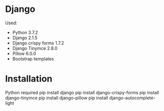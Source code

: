 # Django
Used:
* Python 3.7.2
* Django 2.1.5
* Django crispy forms 1.7.2
* Django Tinymce 2.8.0
* Pillow 6.0.0
* Bootstrap templates
# Installation
Python required
pip install django
pip install django-crispy-forms
pip install django-tinymce
pip install django-pillow
pip install django-autocomplete-light
